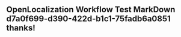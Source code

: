 <properties
ms.topic="hero-topic"
ms.test1="hero-topic"
ms.test2="test"/>

## OpenLocalization Workflow Test MarkDown d7a0f699-d390-422d-b1c1-75fadb6a0851 thanks!
